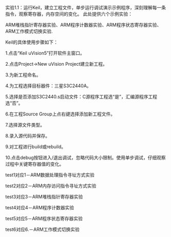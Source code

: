 实验1.1：运行Keil，建立工程文件，单步运行调试演示示例程序，深刻理解每一条指令，观察寄存器，内存空间的变化。
此处提供六个示例实验：

ARM堆栈指针寄存器实验、ARM程序计数器实验、ARM程序状态寄存器实验、ARM工作模式切换实验.

Keil的具体使用步骤如下：

1.点击“Keil uVision5”打开软件主窗口。

2.点击Project->New uVision Project建立新工程。

3.为新工程命名。

4.为工程选择目标器件：三星S3C2440A。

5.选择是否添加S3C2440.s启动文件：C源程序工程选“是”，汇编源程序工程选“否”。

6.在工程Source  Group上点右键选择添加新工程文件。

7.选择源文件类型。

8.录入源代码并保存。

9.对工程进行build或rebuild。

10.点击debug按钮进入/退出调试，忽略代码大小限制。使用单步调试，仔细观察过程中关键寄存器值的变化。


test1对应1－ARM数据处理指令寻址方式实验

test2对应2－ARM内存访问指令寻址方式实验

test3对应3－ARM堆栈指针寄存器实验

test4对应4－ARM程序计数器实验

test5对应5－ARM程序状态寄存器实验

test6对应6.－ARM工作模式切换实验
